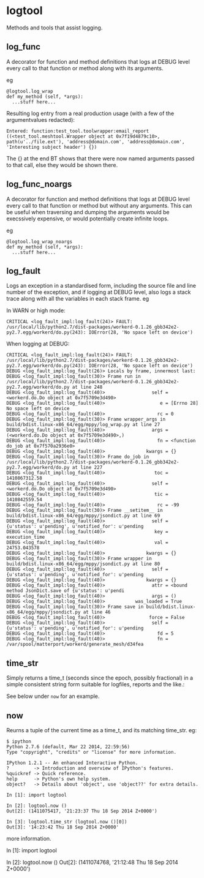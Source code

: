 logtool
=======

Methods and tools that assist logging.

log_func
--------

A decorator for function and method definitions that logs at DEBUG
level every call to that function or method along with its arguments.

eg

    @logtool.log_wrap
    def my_method (self, *args):
      ...stuff here...

Resulting log entry from a real production usage (with a few of the argumentvalues redacted):

    Entered: function:test_tool.toolwrapper:email_report ((<test_tool.meshtool.Wrapper object at 0x7f19d4879c10>, path(u'../file.ext'), 'address@domain.com', 'address@domain.com', 'Interesting subject header') {})

The {} at the end BT shows that there were now named arguments passed to that call, else they would be shown there.

log_func_noargs
---------------

A decorator for function and method definitions that logs at DEBUG
level every call to that function or method but without any arguments.
This can be useful when traversing and dumping the arguments would be
execssively expensive, or would potentially create infinite loops.

eg

    @logtool.log_wrap_noargs
    def my_method (self, *args):
      ...stuff here...

log_fault
---------

Logs an exception in a standardised form, including the source file
and line number of the exception, and if logging at DEBUG level, also
logs a stack trace along with all the variables in each stack frame.
eg

In WARN or high mode:

    CRITICAL <log_fault_impl:log_fault(24)> FAULT: /usr/local/lib/python2.7/dist-packages/workerd-0.1.26_gbb342e2-py2.7.egg/workerd/do.py(243): IOError(28, 'No space left on device')

When logging at DEBUG:

    CRITICAL <log_fault_impl:log_fault(24)> FAULT: /usr/local/lib/python2.7/dist-packages/workerd-0.1.26_gbb342e2-py2.7.egg/workerd/do.py(243): IOError(28, 'No space left on device')
    DEBUG <log_fault_impl:log_fault(26)> Locals by frame, innermost last:
    DEBUG <log_fault_impl:log_fault(30)> Frame run in /usr/local/lib/python2.7/dist-packages/workerd-0.1.26_gbb342e2-py2.7.egg/workerd/do.py at line 248
    DEBUG <log_fault_impl:log_fault(40)>                 self = <workerd.do.Do object at 0x7f5709e3d490>
    DEBUG <log_fault_impl:log_fault(40)>                    e = [Errno 28] No space left on device
    DEBUG <log_fault_impl:log_fault(40)>                   rc = 0
    DEBUG <log_fault_impl:log_fault(30)> Frame wrapper_args in build/bdist.linux-x86_64/egg/mppy/log_wrap.py at line 27
    DEBUG <log_fault_impl:log_fault(40)>                 args = (<workerd.do.Do object at 0x7f5709e3d490>,)
    DEBUG <log_fault_impl:log_fault(40)>                   fn = <function do_job at 0x7f570a2936e0>
    DEBUG <log_fault_impl:log_fault(40)>               kwargs = {}
    DEBUG <log_fault_impl:log_fault(30)> Frame do_job in /usr/local/lib/python2.7/dist-packages/workerd-0.1.26_gbb342e2-py2.7.egg/workerd/do.py at line 227
    DEBUG <log_fault_impl:log_fault(40)>                  toc = 1410867312.58
    DEBUG <log_fault_impl:log_fault(40)>                 self = <workerd.do.Do object at 0x7f5709e3d490>
    DEBUG <log_fault_impl:log_fault(40)>                  tic = 1410842559.54
    DEBUG <log_fault_impl:log_fault(40)>                   rc = -99
    DEBUG <log_fault_impl:log_fault(30)> Frame __setitem__ in build/bdist.linux-x86_64/egg/mppy/jsondict.py at line 69
    DEBUG <log_fault_impl:log_fault(40)>                 self = {u'status': u'pending', u'notified_for': u'pending
    DEBUG <log_fault_impl:log_fault(40)>                  key = execution_time
    DEBUG <log_fault_impl:log_fault(40)>                  val = 24753.043578
    DEBUG <log_fault_impl:log_fault(40)>               kwargs = {}
    DEBUG <log_fault_impl:log_fault(30)> Frame wrapper in build/bdist.linux-x86_64/egg/mppy/jsondict.py at line 80
    DEBUG <log_fault_impl:log_fault(40)>                 self = {u'status': u'pending', u'notified_for': u'pending
    DEBUG <log_fault_impl:log_fault(40)>               kwargs = {}
    DEBUG <log_fault_impl:log_fault(40)>                 attr = <bound method JsonDict.save of {u'status': u'pendi
    DEBUG <log_fault_impl:log_fault(40)>                 args = ()
    DEBUG <log_fault_impl:log_fault(40)>           was_loaded = True
    DEBUG <log_fault_impl:log_fault(30)> Frame save in build/bdist.linux-x86_64/egg/mppy/jsondict.py at line 46
    DEBUG <log_fault_impl:log_fault(40)>                force = False
    DEBUG <log_fault_impl:log_fault(40)>                 self = {u'status': u'pending', u'notified_for': u'pending
    DEBUG <log_fault_impl:log_fault(40)>                   fd = 5
    DEBUG <log_fault_impl:log_fault(40)>                   fn = /var/spool/matterport/workerd/generate_mesh/d34fea

time_str
--------

Simply returns a time_t (seconds since the epoch, possibly fractional)
in a simple consistent string form suitable for logfiles, reports and
the like.:

See below under `now` for an example.

now
---

Reurns a tuple of the current time as a time_t, and its matching
time_str.  eg:

    $ ipython
    Python 2.7.6 (default, Mar 22 2014, 22:59:56)
    Type "copyright", "credits" or "license" for more information.

    IPython 1.2.1 -- An enhanced Interactive Python.
    ?         -> Introduction and overview of IPython's features.
    %quickref -> Quick reference.
    help      -> Python's own help system.
    object?   -> Details about 'object', use 'object??' for extra details.

    In [1]: import logtool

    In [2]: logtool.now ()
    Out[2]: (1411075417, '21:23:37 Thu 18 Sep 2014 Z+0000')

    In [3]: logtool.time_str (logtool.now ()[0])
    Out[3]: '14:23:42 Thu 18 Sep 2014 Z+0000'

 more information.

In [1]: import logtool

In [2]: logtool.now ()
Out[2]: (1411074768, '21:12:48 Thu 18 Sep 2014 Z+0000')
